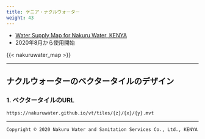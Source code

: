 ```yaml
---
title: ケニア・ナクルウォーター
weight: 43
---
```


- [Water Supply Map for Nakuru Water, KENYA](https://nakuru.water-gis.com)
- 2020年8月から使用開始

{{< nakuruwater_map >}}

---
## ナクルウォーターのベクタータイルのデザイン

### 1. ベクタータイルのURL

```
https://nakuruwater.github.io/vt/tiles/{z}/{x}/{y}.mvt
```

---
`Copyright © 2020 Nakuru Water and Sanitation Services Co., Ltd., KENYA`